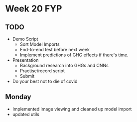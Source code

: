 # Week 20 FYP

## TODO 
- Demo Script 
  - Sort Model Imports
  - End-to-end test before next week 
  - Implement predictions of GHG effects if there's time. 
- Presentation
  - Background research into GHGs and CNNs 
  - Practise/record script 
  - Submit
- Do your best not to die of covid

## Monday 
- Implemented image viewing and cleaned up model import
- updated utils  
